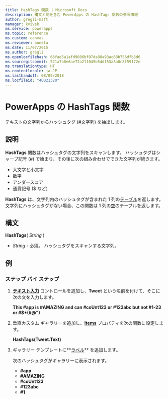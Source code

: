 ```yaml
---
title: HashTags 関数 | Microsoft Docs
description: 構文と例を含む PowerApps の HashTags 関数の参照情報
author: gregli-msft
manager: kvivek
ms.service: powerapps
ms.topic: reference
ms.custom: canvas
ms.reviewer: anneta
ms.date: 11/07/2015
ms.author: gregli
ms.openlocfilehash: 66fad5a1afd9086bf07da88a93ac68b756dfb3d6
ms.sourcegitcommit: 521a7b8e6ae72a211045b54d153a8a8c8f59172e
ms.translationtype: HT
ms.contentlocale: ja-JP
ms.lasthandoff: 08/09/2018
ms.locfileid: "40021320"
---
```

# <a name="hashtags-function-in-powerapps"></a>PowerApps の HashTags 関数
テキストの文字列からハッシュタグ (#文字列) を抽出します。

## <a name="description"></a>説明
**HashTags** 関数はハッシュタグの文字列をスキャンします。 ハッシュタグはシャープ記号 (#) で始まり、その後に次の組み合わせでできた文字列が続きます。

* 大文字と小文字
* 数字
* アンダースコア
* 通貨記号 ($ など)

**HashTags** は、文字列内のハッシュタグが含まれた 1 列の[テーブル](../working-with-tables.md)を返します。  文字列にハッシュタグがない場合、この関数は 1 列の[空](function-isblank-isempty.md)のテーブルを返します。

## <a name="syntax"></a>構文
**HashTags**( *String* )

* *String* - 必須。  ハッシュタグをスキャンする文字列。

## <a name="examples"></a>例
### <a name="step-by-step"></a>ステップ バイ ステップ
1. **[テキスト入力](../controls/control-text-input.md)** コントロールを追加し、**Tweet** という名前を付けて、そこに次の文を入力します。
   
    **This #app is #AMAZING and can #coUnt123 or #123abc but not #1-23 or #$\*(#\@")**
2. 垂直カスタム ギャラリーを追加し、**[Items](../controls/properties-core.md)** プロパティを次の関数に設定します。
   
    **HashTags(Tweet.Text)**
3. ギャラリー テンプレートに**[ラベル](../controls/control-text-box.md)** を追加します。
   
    次のハッシュタグがギャラリーに表示されます。
   
   * **\#app**
   * **\#AMAZING**
   * **\#coUnt123**
   * **\#123abc**
   * **\#1**

